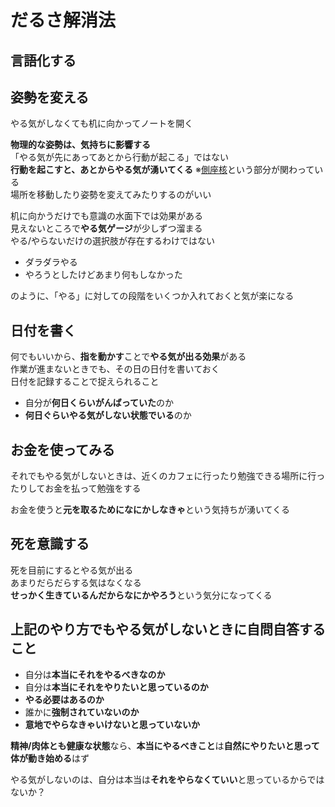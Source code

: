 # だるさ解消法

## 言語化する

## 姿勢を変える

やる気がしなくても机に向かってノートを開く

**物理的な姿勢は、気持ちに影響する**  
「やる気が先にあってあとから行動が起こる」ではない  
**行動を起こすと、あとからやる気が湧いてくる**
※[側座核](https://ja.wikipedia.org/wiki/%E5%81%B4%E5%9D%90%E6%A0%B8#:~:text=%E5%81%B4%E5%9D%90%E6%A0%B8%EF%BC%88%E3%81%9D%E3%81%8F%E3%81%96,%E3%81%AB%E3%82%88%E3%81%A3%E3%81%A6%E7%AA%81%E3%81%8D%E6%AD%A2%E3%82%81%E3%82%89%E3%82%8C%E3%81%A6%E3%81%84%E3%82%8B%E3%80%82)という部分が関わっている  
場所を移動したり姿勢を変えてみたりするのがいい

机に向かうだけでも意識の水面下では効果がある  
見えないところで**やる気ゲージ**が少しずつ溜まる  
やる/やらないだけの選択肢が存在するわけではない

- ダラダラやる
- やろうとしたけどあまり何もしなかった

のように、「やる」に対しての段階をいくつか入れておくと気が楽になる

## 日付を書く

何でもいいから、**指を動かす**ことで**やる気が出る効果**がある  
作業が進まないときでも、その日の日付を書いておく  
日付を記録することで捉えられること

- 自分が**何日くらいがんばっていた**のか
- **何日ぐらいやる気がしない状態でいる**のか

## お金を使ってみる

それでもやる気がしないときは、近くのカフェに行ったり勉強できる場所に行ったりしてお金を払って勉強をする

お金を使うと**元を取るためになにかしなきゃ**という気持ちが湧いてくる

## 死を意識する

死を目前にするとやる気が出る  
あまりだらだらする気はなくなる  
**せっかく生きているんだからなにかやろう**という気分になってくる

## 上記のやり方でもやる気がしないときに自問自答すること

- 自分は**本当にそれをやるべきなのか**
- 自分は**本当にそれをやりたいと思っているのか**
- **やる必要はあるのか**
- 誰かに**強制されていないのか**
- **意地でやらなきゃいけないと思っていないか**

**精神/肉体とも健康な状態**なら、**本当にやるべきこと**は**自然にやりたいと思って体が動き始める**はず

やる気がしないのは、自分は本当は**それをやらなくていい**と思っているからではないか？
